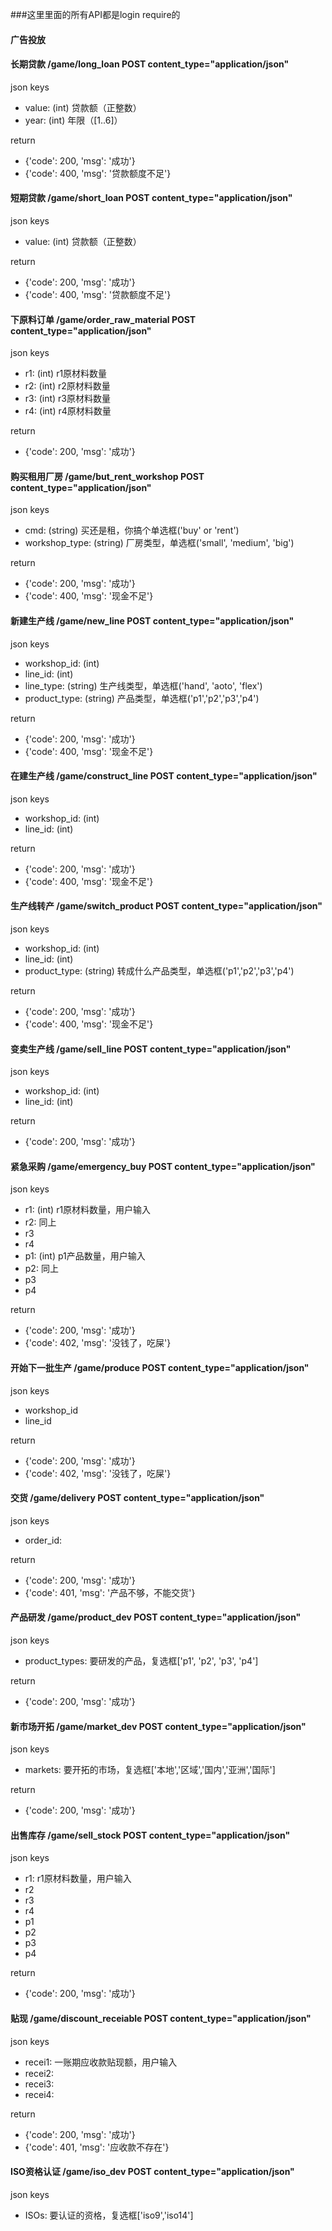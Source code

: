 ###这里里面的所有API都是login require的


#### 广告投放



#### 长期贷款 /game/long_loan POST content_type="application/json"
json keys
- value: (int) 贷款额（正整数）
- year: (int) 年限（[1..6]）

return
- {'code': 200, 'msg': '成功'}
- {'code': 400, 'msg': '贷款额度不足'}


#### 短期贷款 /game/short_loan POST content_type="application/json"
json keys
- value: (int) 贷款额（正整数）

return
- {'code': 200, 'msg': '成功'}
- {'code': 400, 'msg': '贷款额度不足'}


#### 下原料订单 /game/order_raw_material POST content_type="application/json"
json keys
- r1: (int) r1原材料数量
- r2: (int) r2原材料数量
- r3: (int) r3原材料数量
- r4: (int) r4原材料数量

return
- {'code': 200, 'msg': '成功'}


#### 购买租用厂房 /game/but_rent_workshop POST content_type="application/json"
json keys
- cmd: (string) 买还是租，你搞个单选框('buy' or 'rent')
- workshop_type: (string) 厂房类型，单选框('small', 'medium', 'big')

return
- {'code': 200, 'msg': '成功'}
- {'code': 400, 'msg': '现金不足'}


#### 新建生产线 /game/new_line POST content_type="application/json"
json keys
- workshop_id: (int)
- line_id: (int)
- line_type: (string) 生产线类型，单选框('hand', 'aoto', 'flex')
- product_type: (string) 产品类型，单选框('p1','p2','p3','p4')

return
- {'code': 200, 'msg': '成功'}
- {'code': 400, 'msg': '现金不足'}


#### 在建生产线 /game/construct_line POST content_type="application/json"
json keys
- workshop_id: (int)
- line_id: (int)

return
- {'code': 200, 'msg': '成功'}
- {'code': 400, 'msg': '现金不足'}


#### 生产线转产 /game/switch_product POST content_type="application/json"
json keys
- workshop_id: (int)
- line_id: (int)
- product_type: (string) 转成什么产品类型，单选框('p1','p2','p3','p4')

return
- {'code': 200, 'msg': '成功'}
- {'code': 400, 'msg': '现金不足'}


#### 变卖生产线 /game/sell_line POST content_type="application/json"
json keys
- workshop_id: (int)
- line_id: (int)

return
- {'code': 200, 'msg': '成功'}


#### 紧急采购 /game/emergency_buy POST content_type="application/json"
json keys
- r1: (int) r1原材料数量，用户输入
- r2: 同上
- r3
- r4
- p1: (int) p1产品数量，用户输入
- p2: 同上
- p3
- p4

return
- {'code': 200, 'msg': '成功'}
- {'code': 402, 'msg': '没钱了，吃屎'}


#### 开始下一批生产 /game/produce POST content_type="application/json"
json keys
- workshop_id
- line_id

return
- {'code': 200, 'msg': '成功'}
- {'code': 402, 'msg': '没钱了，吃屎'}


#### 交货 /game/delivery POST content_type="application/json"
json keys
- order_id: 

return
- {'code': 200, 'msg': '成功'}
- {'code': 401, 'msg': '产品不够，不能交货'}


#### 产品研发 /game/product_dev POST content_type="application/json"
json keys
- product_types: 要研发的产品，复选框['p1', 'p2', 'p3', 'p4']

return
- {'code': 200, 'msg': '成功'}
<!-- 已经研发好了不能点 -->


#### 新市场开拓 /game/market_dev POST content_type="application/json"
json keys
- markets: 要开拓的市场，复选框['本地','区域','国内','亚洲','国际']

return
- {'code': 200, 'msg': '成功'}


#### 出售库存 /game/sell_stock POST content_type="application/json"
json keys
- r1: r1原材料数量，用户输入
- r2
- r3
- r4
- p1
- p2
- p3
- p4

return
- {'code': 200, 'msg': '成功'}


#### 贴现 /game/discount_receiable POST content_type="application/json"
json keys
- recei1: 一账期应收款贴现额，用户输入
- recei2:
- recei3:
- recei4:

return
- {'code': 200, 'msg': '成功'}
- {'code': 401, 'msg': '应收款不存在'}


#### ISO资格认证 /game/iso_dev POST content_type="application/json"
json keys
- ISOs: 要认证的资格，复选框['iso9','iso14']
